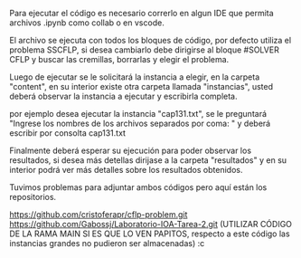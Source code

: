 Para ejecutar el código es necesario correrlo en algun IDE que permita archivos .ipynb como collab o en vscode.

El archivo se ejecuta con todos los bloques de código, por defecto utiliza el problema SSCFLP, si desea cambiarlo debe dirigirse al bloque #SOLVER CFLP y buscar las cremillas, borrarlas y elegir el problema.

Luego de ejecutar se le solicitará la instancia a elegir, en la carpeta "content", en su interior existe otra carpeta llamada "instancias",
usted deberá observar la instancia a ejecutar y escribirla completa.

por ejemplo desea ejecutar la instancia "cap131.txt", se le preguntará "Ingrese los nombres de los archivos separados por coma: " y deberá escribir por consolta cap131.txt

Finalmente deberá esperar su ejecución para poder observar los resultados, si desea más detellas dirijase a la carpeta "resultados" y en su interior podrá ver más detalles sobre los resultados obtenidos.




Tuvimos problemas para adjuntar ambos códigos pero aquí están los repositorios.

https://github.com/cristoferapr/cflp-problem.git
https://github.com/Gabossj/Laboratorio-IOA-Tarea-2.git (UTILIZAR CÓDIGO DE LA RAMA MAIN SI ES QUE LO VEN PAPITOS, respecto a este código las instancias grandes no pudieron ser almacenadas) :c

